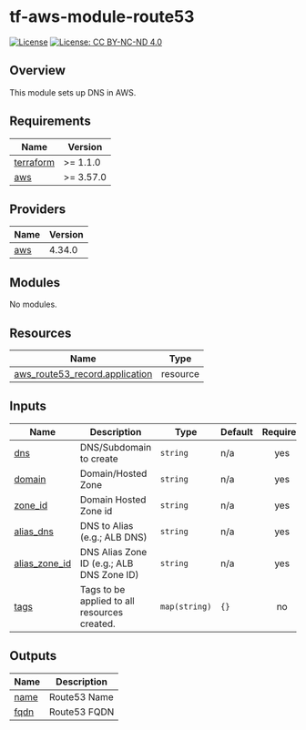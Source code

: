 # tf-aws-module-route53

[![License](https://img.shields.io/badge/License-Apache_2.0-blue.svg)](https://opensource.org/licenses/Apache-2.0)
[![License: CC BY-NC-ND 4.0](https://img.shields.io/badge/License-CC_BY--NC--ND_4.0-lightgrey.svg)](https://creativecommons.org/licenses/by-nc-nd/4.0/)

## Overview

This module sets up DNS in AWS.

##
<!-- BEGINNING OF PRE-COMMIT-TERRAFORM DOCS HOOK -->
## Requirements

| Name | Version |
|------|---------|
| <a name="requirement_terraform"></a> [terraform](#requirement\_terraform) | >= 1.1.0 |
| <a name="requirement_aws"></a> [aws](#requirement\_aws) | >= 3.57.0 |

## Providers

| Name | Version |
|------|---------|
| <a name="provider_aws"></a> [aws](#provider\_aws) | 4.34.0 |

## Modules

No modules.

## Resources

| Name | Type |
|------|------|
| [aws_route53_record.application](https://registry.terraform.io/providers/hashicorp/aws/latest/docs/resources/route53_record) | resource |

## Inputs

| Name | Description | Type | Default | Required |
|------|-------------|------|---------|:--------:|
| <a name="input_dns"></a> [dns](#input\_dns) | DNS/Subdomain to create | `string` | n/a | yes |
| <a name="input_domain"></a> [domain](#input\_domain) | Domain/Hosted Zone | `string` | n/a | yes |
| <a name="input_zone_id"></a> [zone\_id](#input\_zone\_id) | Domain Hosted Zone id | `string` | n/a | yes |
| <a name="input_alias_dns"></a> [alias\_dns](#input\_alias\_dns) | DNS to Alias (e.g.; ALB DNS) | `string` | n/a | yes |
| <a name="input_alias_zone_id"></a> [alias\_zone\_id](#input\_alias\_zone\_id) | DNS Alias Zone ID (e.g.; ALB DNS Zone ID) | `string` | n/a | yes |
| <a name="input_tags"></a> [tags](#input\_tags) | Tags to be applied to all resources created. | `map(string)` | `{}` | no |

## Outputs

| Name | Description |
|------|-------------|
| <a name="output_name"></a> [name](#output\_name) | Route53 Name |
| <a name="output_fqdn"></a> [fqdn](#output\_fqdn) | Route53 FQDN |
<!-- END OF PRE-COMMIT-TERRAFORM DOCS HOOK -->
